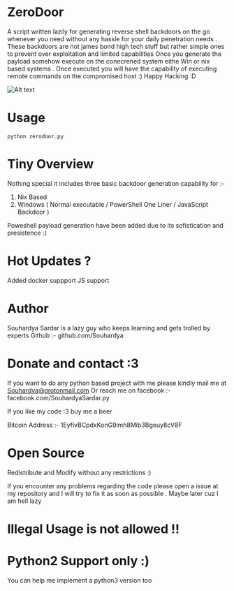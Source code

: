 # ZeroDoor

A script written lazily for generating reverse shell backdoors on the go whenever you need without any hassle for your daily penetration needs .
These backdoors are not james bond high tech stuff but rather simple ones to prevent over exploitation and limited capabilities 
Once you generate the payload somehow execute on the conecrened system eithe Win or nix based systems  .
Once executed you will have the capability of executing remote commands on the compromised host :) 
Happy Hacking :D

![Alt text](http://oi68.tinypic.com/vo5s29.jpg "Screenshot")

# Usage 
```
python zerodoor.py

```

# Tiny Overview

Nothing special it includes three basic backdoor generation capability for :- 

1. Nix Based
2. Windows ( Normal executable / PowerShell One Liner / JavaScript Backdoor )   

Poweshell payload generation have been added due to its sofistication and presistence :)

# Hot Updates ? 

Added docker suppport 
JS support

# Author 

Souhardya Sardar is a lazy guy who keeps learning and gets trolled by experts 
Github :- github.com/Souhardya 

# Donate and contact :3 

If you want to do any python based project with me please kindly mail me at Souhardya@protonmail.com
Or reach me on facebook :- facebook.com/SouhardyaSardar.py

If you like my code :3 buy me a beer 

Bitcoin Address :- 1EyfivBCpdxKonG9imh8Mib3Bgeuy8cV8F


# Open Source 

Redistribute and Modify without any restrictions :)

If you encounter any problems regarding the code please open 
a issue at my repository and I will try to fix it as 
soon as possible . Maybe later cuz I am hell lazy 
 

# Illegal Usage is not allowed !!

# Python2 Support only :) 

You can help me implement a python3 version too 
